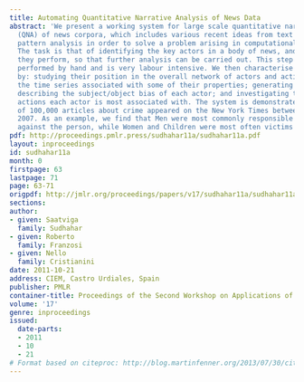 ```yaml
---
title: Automating Quantitative Narrative Analysis of News Data
abstract: 'We present a working system for large scale quantitative narrative analysis
  (QNA) of news corpora, which includes various recent ideas from text mining and
  pattern analysis in order to solve a problem arising in computational social sciences.
  The task is that of identifying the key actors in a body of news, and the actions
  they perform, so that further analysis can be carried out. This step is normally
  performed by hand and is very labour intensive. We then characterise the actors
  by: studying their position in the overall network of actors and actions; studying
  the time series associated with some of their properties; generating scatter plots
  describing the subject/object bias of each actor; and investigating the types of
  actions each actor is most associated with. The system is demonstrated on a set
  of 100,000 articles about crime appeared on the New York Times between 1987 and
  2007. As an example, we find that Men were most commonly responsible for crimes
  against the person, while Women and Children were most often victims of those crimes.'
pdf: http://proceedings.pmlr.press/sudhahar11a/sudhahar11a.pdf
layout: inproceedings
id: sudhahar11a
month: 0
firstpage: 63
lastpage: 71
page: 63-71
origpdf: http://jmlr.org/proceedings/papers/v17/sudhahar11a/sudhahar11a.pdf
sections: 
author:
- given: Saatviga
  family: Sudhahar
- given: Roberto
  family: Franzosi
- given: Nello
  family: Cristianini
date: 2011-10-21
address: CIEM, Castro Urdiales, Spain
publisher: PMLR
container-title: Proceedings of the Second Workshop on Applications of Pattern Analysis
volume: '17'
genre: inproceedings
issued:
  date-parts:
  - 2011
  - 10
  - 21
# Format based on citeproc: http://blog.martinfenner.org/2013/07/30/citeproc-yaml-for-bibliographies/
---
```

